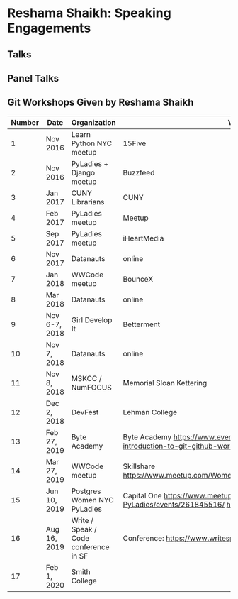 # Reshama Shaikh: Speaking Engagements

## Talks



## Panel Talks

## Git Workshops Given by Reshama Shaikh

| Number | Date          | Organization                          | Venue                                                                                                                |
|--------|---------------|---------------------------------------|----------------------------------------------------------------------------------------------------------------------|
| 1      | Nov 2016      | Learn Python NYC meetup               | 15Five                                                                                                               |
| 2      | Nov 2016      | PyLadies + Django meetup              | Buzzfeed                                                                                                             |
| 3      | Jan 2017      | CUNY Librarians                       | CUNY                                                                                                                 |
| 4      | Feb 2017      | PyLadies meetup                       | Meetup                                                                                                               |
| 5      | Sep 2017      | PyLadies meetup                       | iHeartMedia                                                                                                          |
| 6      | Nov 2017      | Datanauts                             | online                                                                                                               |
| 7      | Jan 2018      | WWCode meetup                         | BounceX                                                                                                              |
| 8      | Mar 2018      | Datanauts                             | online                                                                                                               |
| 9      | Nov 6-7, 2018 | Girl Develop It                       | Betterment                                                                    |
| 10     | Nov 7, 2018   | Datanauts                             | online                                                                        |
| 11     | Nov 8, 2018   | MSKCC / NumFOCUS                      | Memorial Sloan Kettering                                                      |
| 12     | Dec 2, 2018   | DevFest                               | Lehman College                                                                |
| 13     | Feb 27, 2019  | Byte Academy                   | Byte Academy https://www.eventbrite.com/e/getting-git-introduction-to-git-github-workshop-tickets-54662015560 |
| 14     | Mar 27, 2019  | WWCode meetup                         | Skillshare https://www.meetup.com/WomenWhoCodeNYC/events/258939123/           |
| 15     | Jun 10, 2019  | Postgres Women  NYC PyLadies          | Capital One https://www.meetup.com/NYC-PyLadies/events/261845516/ http://meetu.ps/e/GPbHk/1wpWZ/a    |
| 16     | Aug 16, 2019  | Write / Speak / Code conference in SF | Conference: https://www.writespeakcode.com/2019/program         |
| 17     | Feb 1, 2020   | Smith College                  |                                                                        |

